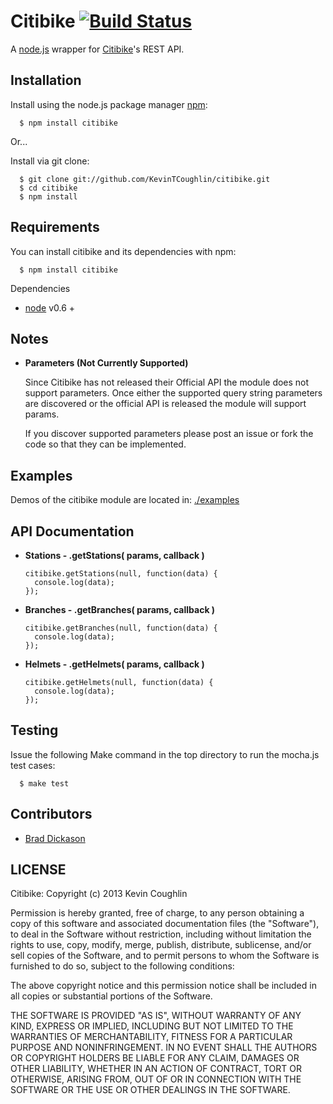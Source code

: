 # Citibike [![Build Status](https://travis-ci.org/KevinTCoughlin/citibike.png)](https://travis-ci.org/KevinTCoughlin/citibike)

  A [node.js](http://nodejs.org/) wrapper for [Citibike](http://citibikenyc.com/)'s REST API.

## Installation

  Install using the node.js package manager [npm](http://npmjs.org/):

      $ npm install citibike
      
  Or...

  Install via git clone:

      $ git clone git://github.com/KevinTCoughlin/citibike.git
      $ cd citibike
      $ npm install

## Requirements

  You can install citibike and its dependencies with npm: 
    
      $ npm install citibike
  
  Dependencies
  
  * [node](http://nodejs.org/) v0.6 +

## Notes

  * **Parameters (Not Currently Supported)**
  
    Since Citibike has not released their Official API the module does not support parameters. 
    Once either the supported query string parameters are discovered or the official API is released 
    the module will support params.

    If you discover supported parameters please post an issue or fork the code so that they can be implemented.

## Examples

  Demos of the citibike module are located in: [./examples](https://github.com/KevinTCoughlin/citibike/tree/master/examples)
  
## API Documentation

  * **Stations - .getStations( params, callback )**
    
        citibike.getStations(null, function(data) {
          console.log(data);
        });

  * **Branches - .getBranches( params, callback )**

        citibike.getBranches(null, function(data) {
          console.log(data);
        });
        
  * **Helmets - .getHelmets( params, callback )**

        citibike.getHelmets(null, function(data) {
          console.log(data);
        });

## Testing

  Issue the following Make command in the top directory to run the mocha.js test cases:
  
      $ make test

## Contributors

  * [Brad Dickason](https://github.com/bdickason)

## LICENSE

  Citibike: Copyright (c) 2013 Kevin Coughlin
  
  Permission is hereby granted, free of charge, to any person obtaining
  a copy of this software and associated documentation files (the
  "Software"), to deal in the Software without restriction, including
  without limitation the rights to use, copy, modify, merge, publish,
  distribute, sublicense, and/or sell copies of the Software, and to
  permit persons to whom the Software is furnished to do so, subject to
  the following conditions:
  
  The above copyright notice and this permission notice shall be
  included in all copies or substantial portions of the Software.
  
  THE SOFTWARE IS PROVIDED "AS IS", WITHOUT WARRANTY OF ANY KIND,
  EXPRESS OR IMPLIED, INCLUDING BUT NOT LIMITED TO THE WARRANTIES OF
  MERCHANTABILITY, FITNESS FOR A PARTICULAR PURPOSE AND
  NONINFRINGEMENT. IN NO EVENT SHALL THE AUTHORS OR COPYRIGHT HOLDERS BE
  LIABLE FOR ANY CLAIM, DAMAGES OR OTHER LIABILITY, WHETHER IN AN ACTION
  OF CONTRACT, TORT OR OTHERWISE, ARISING FROM, OUT OF OR IN CONNECTION
  WITH THE SOFTWARE OR THE USE OR OTHER DEALINGS IN THE SOFTWARE.
